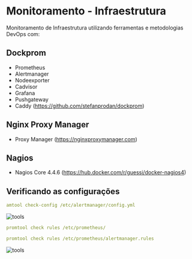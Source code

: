 # Monitoramento - Infraestrutura

Monitoramento de Infraestrutura utilizando ferramentas e metodologias DevOps com:

## Dockprom 
- Prometheus 
- Alertmanager
- Nodeexporter
- Cadvisor
- Grafana
- Pushgateway
- Caddy
(https://github.com/stefanprodan/dockprom)

## Nginx Proxy Manager 
- Proxy Manager 
(https://nginxproxymanager.com)

## Nagios 
- Nagios Core 4.4.6 
(https://hub.docker.com/r/guessi/docker-nagios4)

## Verificando as configurações

```yaml
amtool check-config /etc/alertmanager/config.yml 
```

![tools](https://raw.githubusercontent.com/luiscruzcwb/Monitoramento-Infraestrutura/master/tools/check_rules_alertmanager.png)

```yaml
promtool check rules /etc/prometheus/
```

```yaml
promtool check rules /etc/prometheus/alertmanager.rules
```

![tools](https://raw.githubusercontent.com/luiscruzcwb/Monitoramento-Infraestrutura/master/tools/check_rules_prometheus.png)